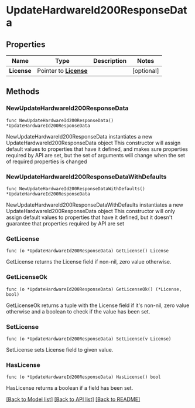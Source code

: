 # UpdateHardwareId200ResponseData

## Properties

Name | Type | Description | Notes
------------ | ------------- | ------------- | -------------
**License** | Pointer to [**License**](License.md) |  | [optional] 

## Methods

### NewUpdateHardwareId200ResponseData

`func NewUpdateHardwareId200ResponseData() *UpdateHardwareId200ResponseData`

NewUpdateHardwareId200ResponseData instantiates a new UpdateHardwareId200ResponseData object
This constructor will assign default values to properties that have it defined,
and makes sure properties required by API are set, but the set of arguments
will change when the set of required properties is changed

### NewUpdateHardwareId200ResponseDataWithDefaults

`func NewUpdateHardwareId200ResponseDataWithDefaults() *UpdateHardwareId200ResponseData`

NewUpdateHardwareId200ResponseDataWithDefaults instantiates a new UpdateHardwareId200ResponseData object
This constructor will only assign default values to properties that have it defined,
but it doesn't guarantee that properties required by API are set

### GetLicense

`func (o *UpdateHardwareId200ResponseData) GetLicense() License`

GetLicense returns the License field if non-nil, zero value otherwise.

### GetLicenseOk

`func (o *UpdateHardwareId200ResponseData) GetLicenseOk() (*License, bool)`

GetLicenseOk returns a tuple with the License field if it's non-nil, zero value otherwise
and a boolean to check if the value has been set.

### SetLicense

`func (o *UpdateHardwareId200ResponseData) SetLicense(v License)`

SetLicense sets License field to given value.

### HasLicense

`func (o *UpdateHardwareId200ResponseData) HasLicense() bool`

HasLicense returns a boolean if a field has been set.


[[Back to Model list]](../README.md#documentation-for-models) [[Back to API list]](../README.md#documentation-for-api-endpoints) [[Back to README]](../README.md)



